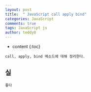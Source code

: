 ```yaml
---
layout: post   
title:  " JavaScript call apply bind"
categories: JavaScript
comments: true
tags: JavaScript js 
author: teddy8  
---
```

* content
{:toc}

```
call, apply, bind 메소드에 대해 정리한다.
```

## 실
``` 
좋다
```

```
```